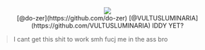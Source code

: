 <div align="center">
  <img src="https://files.catbox.moe/58udhg.png">
</div>

<div align="center">
  [@do-zer](https://github.com/do-zer) [@VULTUSLUMINARIA](https://github.com/VULTUSLUMINARIA) IDDY YET?
</div>

> I cant get this shit to work smh fucj me in the ass bro
